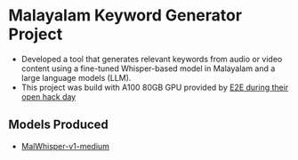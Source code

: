 # Malayalam Keyword Generator Project

- Developed a tool that generates relevant keywords from audio or video content using a fine-tuned Whisper-based model in Malayalam and a
large language models (LLM).
- This project was build with A100 80GB GPU provided by [E2E during their open hack day](https://www.eventbrite.com/e/open-hack-day-tickets-783582435157)

## Models Produced

- [MalWhisper-v1-medium](https://huggingface.co/kurianbenoy/Malwhisper-v1-medium)
